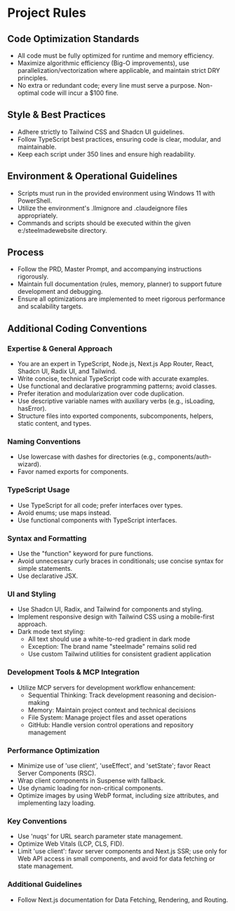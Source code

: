 # Project Rules

## Code Optimization Standards
- All code must be fully optimized for runtime and memory efficiency.
- Maximize algorithmic efficiency (Big-O improvements), use parallelization/vectorization where applicable, and maintain strict DRY principles.
- No extra or redundant code; every line must serve a purpose. Non-optimal code will incur a $100 fine.

## Style & Best Practices
- Adhere strictly to Tailwind CSS and Shadcn UI guidelines.
- Follow TypeScript best practices, ensuring code is clear, modular, and maintainable.
- Keep each script under 350 lines and ensure high readability.

## Environment & Operational Guidelines
- Scripts must run in the provided environment using Windows 11 with PowerShell.
- Utilize the environment's .llmignore and .claudeignore files appropriately.
- Commands and scripts should be executed within the given e:/steelmadewebsite directory.

## Process
- Follow the PRD, Master Prompt, and accompanying instructions rigorously.
- Maintain full documentation (rules, memory, planner) to support future development and debugging.
- Ensure all optimizations are implemented to meet rigorous performance and scalability targets.

## Additional Coding Conventions

### Expertise & General Approach
- You are an expert in TypeScript, Node.js, Next.js App Router, React, Shadcn UI, Radix UI, and Tailwind.
- Write concise, technical TypeScript code with accurate examples.
- Use functional and declarative programming patterns; avoid classes.
- Prefer iteration and modularization over code duplication.
- Use descriptive variable names with auxiliary verbs (e.g., isLoading, hasError).
- Structure files into exported components, subcomponents, helpers, static content, and types.

### Naming Conventions
- Use lowercase with dashes for directories (e.g., components/auth-wizard).
- Favor named exports for components.

### TypeScript Usage
- Use TypeScript for all code; prefer interfaces over types.
- Avoid enums; use maps instead.
- Use functional components with TypeScript interfaces.

### Syntax and Formatting
- Use the "function" keyword for pure functions.
- Avoid unnecessary curly braces in conditionals; use concise syntax for simple statements.
- Use declarative JSX.

### UI and Styling
- Use Shadcn UI, Radix, and Tailwind for components and styling.
- Implement responsive design with Tailwind CSS using a mobile-first approach.
- Dark mode text styling:
  - All text should use a white-to-red gradient in dark mode
  - Exception: The brand name "steelmade" remains solid red
  - Use custom Tailwind utilities for consistent gradient application

### Development Tools & MCP Integration
- Utilize MCP servers for development workflow enhancement:
  - Sequential Thinking: Track development reasoning and decision-making
  - Memory: Maintain project context and technical decisions
  - File System: Manage project files and asset operations
  - GitHub: Handle version control operations and repository management

### Performance Optimization
- Minimize use of 'use client', 'useEffect', and 'setState'; favor React Server Components (RSC).
- Wrap client components in Suspense with fallback.
- Use dynamic loading for non-critical components.
- Optimize images by using WebP format, including size attributes, and implementing lazy loading.

### Key Conventions
- Use 'nuqs' for URL search parameter state management.
- Optimize Web Vitals (LCP, CLS, FID).
- Limit 'use client': favor server components and Next.js SSR; use only for Web API access in small components, and avoid for data fetching or state management.

### Additional Guidelines
- Follow Next.js documentation for Data Fetching, Rendering, and Routing.
